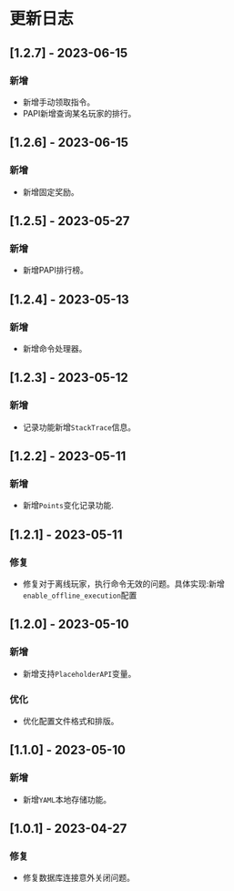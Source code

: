 # 更新日志

## [1.2.7] - 2023-06-15
### 新增
* 新增手动领取指令。
* PAPI新增查询某名玩家的排行。

## [1.2.6] - 2023-06-15
### 新增
* 新增固定奖励。

## [1.2.5] - 2023-05-27
### 新增
* 新增PAPI排行榜。

## [1.2.4] - 2023-05-13
### 新增
* 新增命令处理器。

## [1.2.3] - 2023-05-12
### 新增
* 记录功能新增`StackTrace`信息。

## [1.2.2] - 2023-05-11
### 新增
* 新增`Points`变化记录功能.

## [1.2.1] - 2023-05-11
### 修复
* 修复对于离线玩家，执行命令无效的问题。具体实现:新增`enable_offline_execution`配置

## [1.2.0] - 2023-05-10
### 新增
* 新增支持`PlaceholderAPI`变量。
### 优化
* 优化配置文件格式和排版。

## [1.1.0] - 2023-05-10
### 新增
* 新增`YAML`本地存储功能。

## [1.0.1] - 2023-04-27
### 修复
* 修复数据库连接意外关闭问题。